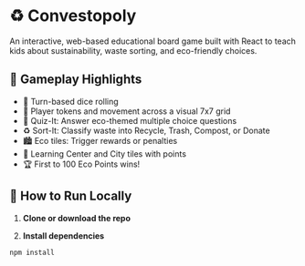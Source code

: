 # ♻️ Convestopoly

An interactive, web-based educational board game built with React to teach kids about sustainability, waste sorting, and eco-friendly choices.

## 🎯 Gameplay Highlights

- 🎲 Turn-based dice rolling
- 🧍 Player tokens and movement across a visual 7x7 grid
- 🧠 Quiz-It: Answer eco-themed multiple choice questions
- ♻️ Sort-It: Classify waste into Recycle, Trash, Compost, or Donate
- 🏙️ Eco tiles: Trigger rewards or penalties
- 📘 Learning Center and City tiles with points
- 🏆 First to 100 Eco Points wins!

## 🚀 How to Run Locally

1. **Clone or download the repo**

2. **Install dependencies**
```bash
npm install

